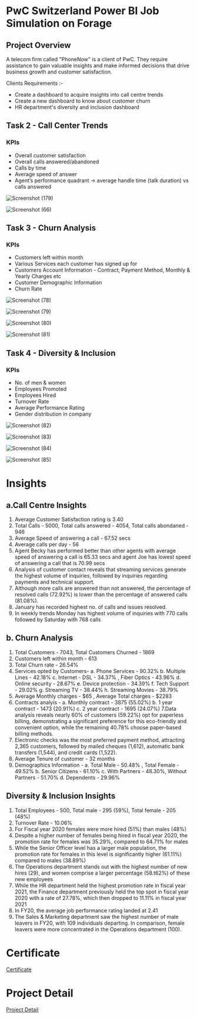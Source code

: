 # PwC Switzerland Power BI Job Simulation on Forage 

## Project Overview
A telecom firm called "PhoneNow" is a client of PwC. They require assistance to gain valuable insights and make informed decisions that drive business growth and customer satisfaction. 

Clients Requirements :-
* Create a dashboard to acquire insights into call centre trends 
* Create a new dashboard to know about customer churn 
* HR department's diversity and inclusion dashboard
  
## Task 2 - Call Center Trends
### KPIs
* Overall customer satisfaction
* Overall calls answered/abandoned
* Calls by time
* Average speed of answer
* Agent’s performance quadrant -> average handle time (talk duration) vs calls answered

![Screenshot (179)](https://github.com/KAMNA11/PwC-Virtual_Internship_Case_Experience_Programme/assets/136696822/7c33b7cd-ed27-4f82-8a88-c793b2770c9d)


![Screenshot (66)](https://github.com/KAMNA11/PwC-Forage_Virtual_Internship_Program/assets/136696822/b89ce834-97b8-4a2b-a2d4-2eac55f9114f)

## Task 3 - Churn Analysis
### KPIs
* Customers left within month
* Various Services each customer has signed up for
* Customers Account Information - Contract, Payment Method, Monthly & Yearly Charges etc
* Customer Demographic Information
* Churn Rate

![Screenshot (78)](https://github.com/KAMNA11/PwC-Forage_Virtual_Internship_Program/assets/136696822/9068da54-5aa8-4c43-92a5-6cbd7f25ea9e)


![Screenshot (79)](https://github.com/KAMNA11/PwC-Forage_Virtual_Internship_Program/assets/136696822/1b9d0b0e-9809-4474-8010-554bfac8864c)


![Screenshot (80)](https://github.com/KAMNA11/PwC-Forage_Virtual_Internship_Program/assets/136696822/b42359b5-0b2c-49c9-af49-df8ba3df8415)


![Screenshot (81)](https://github.com/KAMNA11/PwC-Forage_Virtual_Internship_Program/assets/136696822/b9e8780f-4672-442c-bd43-2f5b2dfbad91)


## Task 4 - Diversity & Inclusion
### KPIs
* No. of men & women
* Employees Promoted
* Employees Hired
* Turnover Rate
* Average Performance Rating
* Gender distribution in company


![Screenshot (82)](https://github.com/KAMNA11/PwC-Forage_Virtual_Internship_Program/assets/136696822/aee3f346-55bb-4ee9-ad30-aaa6a31c8e00)


![Screenshot (83)](https://github.com/KAMNA11/PwC-Forage_Virtual_Internship_Program/assets/136696822/2aa237bf-5bc7-4a81-ac24-af95fdc50db7)


![Screenshot (84)](https://github.com/KAMNA11/PwC-Forage_Virtual_Internship_Program/assets/136696822/c6b3badd-08eb-4a22-bda6-89d957e3e807)


![Screenshot (85)](https://github.com/KAMNA11/PwC-Forage_Virtual_Internship_Program/assets/136696822/bd7b0b9a-137c-4f28-b3e2-d165317becea)

# Insights
## a.Call Centre Insights 
1. Average Customer Satisfaction rating is 3.40
2. Total Calls - 5000, Total calls answered - 4054, Total calls abondaned - 946
3. Average Speed of answering a call - 67.52 secs
4. Average calls per day - 56
5. Agent Becky has performed better than other agents with average speed of answering a call is 65.33 secs and agent Joe has lowest speed of answering a call that is 70.99 secs
6. Analysis of customer contact reveals that streaming services generate the highest volume of inquiries, followed by inquiries regarding payments and technical support.
7. Although more calls are answered than not answered, the percentage of resolved calls (72.92%) is lower than the percentage of answered calls (81.08%).
8. January has recorded highest no. of calls and issues resolved.
9. In weekly trends Monday has highest volume of inquiries with 770 calls followed by Saturday with 768 calls 

## b. Churn Analysis
1. Total Customers - 7043, Total Customers Churned - 1869
2. Customers left within month - 613
3. Total Churn rate - 26.54%
4. Services opted by Customers-
   a. Phone Services - 90.32%
   b. Multiple Lines - 42.18%
   c. Internet - DSL - 34.37% , Fiber Optics - 43.96%
   d. Online security - 28.67%
   e. Device protection - 34.39%
   f. Tech Support - 29.02%
   g. Streaming TV - 38.44%
   h. Streaming Movies - 38.79%
5. Average Monthly charges - $65 , Average Total charges - $2283
6. Contracts analyis  -
   a. Monthly contract - 3875 (55.02%)
   b. 1 year contract - 1473 (20.91%)
   c. 2 year contract - 1695 (24.07%)
7.Data analysis reveals nearly 60% of customers (59.22%) opt for paperless billing, demonstrating a significant preference for this eco-friendly and convenient option, while the remaining 40.78% choose paper-based billing methods.
8. Electronic checks was the most preferred payment method, attracting 2,365 customers, followed by mailed cheques (1,612), automatic bank transfers (1,544), and credit cards (1,522).
9. Average Tenure of customer - 32 months
10. Demographics Information -
    a. Total Male - 50.48% , Total Female - 49.52%
    b. Senior Citizens - 61.10%
    c. With Partners - 48.30%, Without Partners - 51.70%
    d. Dependents - 29.96%

## Diversity & Inclusion Insights
1. Total Employees - 500, Total male - 295 (59%), Total female - 205 (48%)
2. Turnover Rate - 10.06% 
3. For Fiscal year 2020 females were more hired (51%) than males (48%)
4. Despite a higher number of females being hired in fiscal year 2020, the promotion rate for females was 35.29%, compared to 64.71% for males
5. While the Senior Officer level has a larger male population, the promotion rate for females in this level is significantly higher (61.11%) compared to males (38.89%)
6. The Operations department stands out with the highest number of new hires (29), and women comprise a larger percentage (58.t62%) of these new employees
7. While the HR department held the highest promotion rate in fiscal year 2021, the Finance department previously held the top spot in fiscal year 2020 with a rate of 27.78%, which then dropped to 11.11% in fiscal year 2021
8. In FY20, the average job performance rating landed at 2.41
9. The Sales & Marketing department saw the highest number of male leavers in FY20, with 109 individuals departing. In comparison, female leavers were more concentrated in the Operations department (100).
 


#  Certificate

[Certificate](https://github.com/KAMNA11/PwC-Forage_Virtual_Internship_Programme/blob/main/Certificate.pdf)


# Project Detail

[Project Detail](https://www.theforage.com/virtual-internships/prototype/a87GpgE6tiku7q3gu/PwC-Power-BI-Virtual-Case-Experience)
